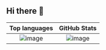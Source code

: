## Hi there 👋

| Top languages | GitHub Stats |
|:------------:|:------------:|
| ![image](https://github-readme-stats.vercel.app/api/top-langs/?username=1floppa3&theme=dracula&layout=compact&hide_border=true&bg_color=00000000) | ![image](https://github-readme-stats.vercel.app/api?username=1floppa3&count_private=true&show_icons=true&theme=dracula&hide_border=true&bg_color=00000000) |

